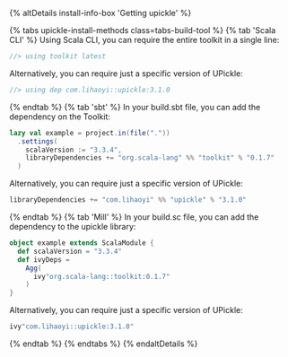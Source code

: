 {% altDetails install-info-box 'Getting upickle' %}

{% tabs upickle-install-methods class=tabs-build-tool %}
{% tab 'Scala CLI' %}
Using Scala CLI, you can require the entire toolkit in a single line:
```scala
//> using toolkit latest
```

Alternatively, you can require just a specific version of UPickle:
```scala
//> using dep com.lihaoyi::upickle:3.1.0
```
{% endtab %}
{% tab 'sbt' %}
In your build.sbt file, you can add the dependency on the Toolkit:
```scala
lazy val example = project.in(file("."))
  .settings(
    scalaVersion := "3.3.4",
    libraryDependencies += "org.scala-lang" %% "toolkit" % "0.1.7"
  )
```
Alternatively, you can require just a specific version of UPickle:
```scala
libraryDependencies += "com.lihaoyi" %% "upickle" % "3.1.0"
```
{% endtab %}
{% tab 'Mill' %}
In your build.sc file, you can add the dependency to the upickle library:
```scala
object example extends ScalaModule {
  def scalaVersion = "3.3.4"
  def ivyDeps =
    Agg(
      ivy"org.scala-lang::toolkit:0.1.7"
    )
}
```
Alternatively, you can require just a specific version of UPickle:
```scala
ivy"com.lihaoyi::upickle:3.1.0"
```
{% endtab %}
{% endtabs %}
{% endaltDetails %}
